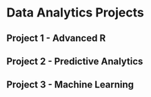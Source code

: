 # Data Analytics Projects

## Project 1 - Advanced R

## Project 2 - Predictive Analytics

## Project 3 - Machine Learning
